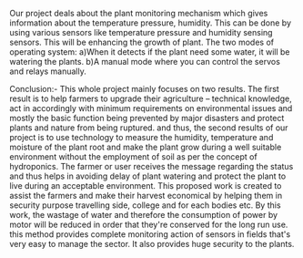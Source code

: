Our project deals about the plant monitoring mechanism which gives information about the temperature pressure, humidity. This can be done by using various sensors like temperature pressure and humidity sensing sensors. This will be enhancing the growth of plant. The two modes of operating system: a)When it detects if the plant need some water, it will be watering the plants. b)A manual mode where you can control the servos and relays manually.


Conclusion:- This whole project mainly focuses on two results. The first result is to help farmers to upgrade their agriculture – technical knowledge, act in accordingly with minimum requirements on environmental issues and mostly the basic function being prevented by major disasters and protect plants and nature from being ruptured. and thus, the second results of our project is to use technology to measure the humidity, temperature and moisture of the plant root and make the plant grow during a well suitable environment without the employment of soil as per the concept of hydroponics. The farmer or user receives the message regarding the status and thus helps in avoiding delay of plant watering and protect the plant to live during an acceptable environment. This proposed work is created to assist the farmers and make their harvest economical by helping them in security purpose travelling side, college and for each bodies etc. By this work, the wastage of water and therefore the consumption of power by motor will be reduced in order that they're conserved for the long run use. this method provides complete monitoring action of sensors in fields that's very easy to manage the sector. It also provides huge security to the plants.
